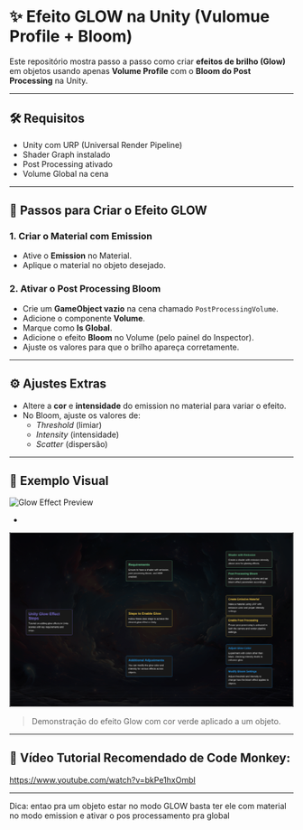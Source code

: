 # ✨ Efeito GLOW na Unity (Vulomue Profile + Bloom)

Este repositório mostra passo a passo como criar **efeitos de brilho (Glow)** em objetos usando apenas **Volume Profile** com o **Bloom do Post Processing** na Unity.

---

## 🛠 Requisitos

- Unity com URP (Universal Render Pipeline)
- Shader Graph instalado
- Post Processing ativado
- Volume Global na cena

---

## 🌟 Passos para Criar o Efeito GLOW

### 1. Criar o Material com Emission
- Ative o **Emission** no Material.
- Aplique o material no objeto desejado.

### 2. Ativar o Post Processing Bloom
- Crie um **GameObject vazio** na cena chamado `PostProcessingVolume`.
- Adicione o componente **Volume**.
- Marque como **Is Global**.
- Adicione o efeito **Bloom** no Volume (pelo painel do Inspector).
- Ajuste os valores para que o brilho apareça corretamente.

---

## ⚙️ Ajustes Extras

- Altere a **cor** e **intensidade** do emission no material para variar o efeito.
- No Bloom, ajuste os valores de:
  - *Threshold* (limiar)
  - *Intensity* (intensidade)
  - *Scatter* (dispersão)

---

## 🧪 Exemplo Visual

![Glow Effect Preview](https://github.com/eliMassaqui/Efeito-GLOW-Na-Unity/blob/main/Captura%20de%20ecr%C3%A3%202025-06-12%20101710.png)

-
![](https://github.com/eliMassaqui/Efeito-GLOW-Na-Unity/blob/main/undefined_Unity_Glow_Effect_Steps.png)


> Demonstração do efeito Glow com cor verde aplicado a um objeto.

---

## 🎥 Vídeo Tutorial Recomendado de Code Monkey:
https://www.youtube.com/watch?v=bkPe1hxOmbI

---

Dica:
entao pra um objeto estar no modo GLOW basta ter ele com material no modo emission e ativar o pos processamento pra global

